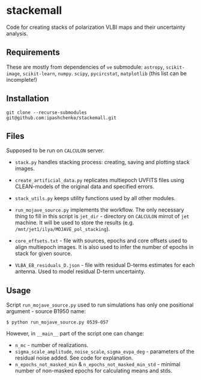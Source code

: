 # stackemall
Code for creating stacks of polarization VLBI maps and their uncertainty analysis. 

## Requirements
These are mostly from dependencies of ``ve`` submodule: ``astropy``, ``scikit-image``, ``scikit-learn``, ``numpy``. ``scipy``, ``pycircstat``, ``matplotlib`` (this list can be incomplete!)

## Installation
```
git clone --recurse-submodules git@github.com:ipashchenko/stackemall.git
```

## Files
Supposed to be run on ``CALCULON`` server. 

* ``stack.py`` handles stacking process: creating, saving and plotting stack images.

* ``create_artificial_data.py`` replicates multiepoch UVFITS files using CLEAN-models of the original data and specified errors.

* ``stack_utils.py`` keeps utility functions used by all other modules.

* ``run_mojave_source.py`` implements the workflow. The only necessary thing to fill in this script is
``jet_dir`` - directory on ``CALCULON`` mirrot of ``jet`` machine. It will be used to store the results (e.g. ``/mnt/jet1/ilya/MOJAVE_pol_stacking``).
* ``core_effsets.txt`` - file with sources, epochs and core offsets used to align multiepoch images. It is also used to infer the number of epochs in stack for given source.
* ``VLBA_EB_residuals_D.json`` - file with residual D-terms estimates for each antenna. Used to model residual D-term uncertainty.  


## Usage
Script ``run_mojave_source.py`` used to run simulations has only one positional argument - source B1950 name:
```
$ python run_mojave_source.py 0539-057
```
However, in ``__main__`` part of the script one can change:
* ``n_mc`` - number of realizations.
* ``sigma_scale_amplitude``, ``noise_scale``, ``sigma_evpa_deg`` - parameters of the residual noise added. See code for explanation.
* ``n_epochs_not_masked_min`` & ``n_epochs_not_masked_min_std`` - minimal number of non-masked epochs for calculating means and stds.
